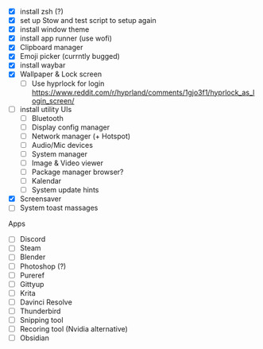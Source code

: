 -[x] install zsh (?)
-[x] set up Stow and test script to setup again
-[x] install window theme
-[x] install app runner (use wofi)
-[x] Clipboard manager
-[x] Emoji picker (currntly bugged)
-[x] install waybar
-[x] Wallpaper & Lock screen
    -[ ] Use hyprlock for login https://www.reddit.com/r/hyprland/comments/1gjo3f1/hyprlock_as_login_screen/
-[ ] install utility UIs
    -[ ] Bluetooth
    -[ ] Display config manager
    -[ ] Network manager (+ Hotspot)
    -[ ] Audio/Mic devices
    -[ ] System manager
    -[ ] Image & Video viewer
    -[ ] Package manager browser?
    -[ ] Kalendar
    -[ ] System update hints
-[x] Screensaver
-[ ] System toast massages

Apps
-[ ] Discord
-[ ] Steam
-[ ] Blender
-[ ] Photoshop (?)
-[ ] Pureref
-[ ] Gittyup
-[ ] Krita
-[ ] Davinci Resolve
-[ ] Thunderbird
-[ ] Snipping tool
-[ ] Recoring tool (Nvidia alternative)
-[ ] Obsidian